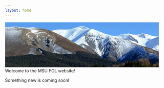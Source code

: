 ```yaml
---
layout: home 
---
```

![DGRC Trial](NZ_Treeline.jpg)
Welcome to the MSU FGL website!

Something new is coming soon!

